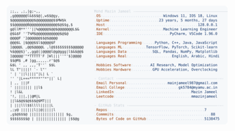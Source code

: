 <picture>
  <source srcset="https://raw.githubusercontent.com/mmazinjameel/mmazinjameel/main/dark_mode.svg?v=1746188346" media="(prefers-color-scheme: dark)">
  <img src="https://raw.githubusercontent.com/mmazinjameel/mmazinjameel/main/light_mode.svg?v=1746188346">
</picture>
